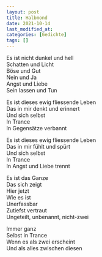 ```yaml
---
layout: post
title: Halbmond
date: 2021-10-14
last_modified_at:
categories: [Gedichte]
tags: []
---
```


Es ist nicht dunkel und hell  
Schatten und Licht  
Böse und Gut  
Nein und Ja  
Angst und Liebe  
Sein lassen und Tun

Es ist dieses ewig fliessende Leben  
Das in mir denkt und erinnert  
Und sich selbst  
In Trance  
In Gegensätze verbannt

Es ist dieses ewig fliessende Leben  
Das in mir fühlt und spürt  
Und sich selbst  
In Trance  
In Angst und Liebe trennt

Es ist das Ganze  
Das sich zeigt  
Hier jetzt  
Wie es ist  
Unerfassbar  
Zutiefst vertraut  
Ungeteilt, unbenannt, nicht-zwei

Immer ganz  
Selbst in Trance  
Wenn es als zwei erscheint  
Und als alles zwischen diesen

